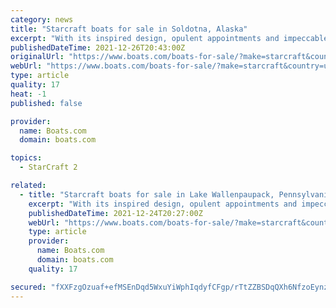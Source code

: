 ```yaml
---
category: news
title: "Starcraft boats for sale in Soldotna, Alaska"
excerpt: "With its inspired design, opulent appointments and impeccable fit and finish, Starcraft SX sets the standard that every other pontoon aspires to follow. But this is no show boat – with its standard HMX PR25 Performance Package,"
publishedDateTime: 2021-12-26T20:43:00Z
originalUrl: "https://www.boats.com/boats-for-sale/?make=starcraft&country=united-states&subdivision=alaska&city=soldotna"
webUrl: "https://www.boats.com/boats-for-sale/?make=starcraft&country=united-states&subdivision=alaska&city=soldotna"
type: article
quality: 17
heat: -1
published: false

provider:
  name: Boats.com
  domain: boats.com

topics:
  - StarCraft 2

related:
  - title: "Starcraft boats for sale in Lake Wallenpaupack, Pennsylvania"
    excerpt: "With its inspired design, opulent appointments and impeccable fit and finish, Starcraft SX sets the standard that every other pontoon aspires to follow. But this is no show boat – with its standard HMX PR25 Performance Package,"
    publishedDateTime: 2021-12-24T20:27:00Z
    webUrl: "https://www.boats.com/boats-for-sale/?make=starcraft&country=united-states&subdivision=pennsylvania&city=lake-wallenpaupack"
    type: article
    provider:
      name: Boats.com
      domain: boats.com
    quality: 17

secured: "fXXFzgOzuaf+efMSEnDqd5WxuYiWphIqdyfCFgp/rTtZZBSDqQXh6NfzoEynz75+JU4M38MglaNr8sS23Xje+AvF6C9R7LmxQBNjvtoXOCwNUuxK9DeZ+RUAYsGhdVB03QoJsgJaarnSGpAuJaOceSkJoSxlwRO+hoirOQWIq6IGqmC7uJ7fAkCjJB7bo3XWiUPen6XgWQkt8Ipg6EW1h2U49zZOMgQoK5sCRrP0/1NYvViWHON6a81w/o20OyvAiRKVKlnOh1FWMrfJhBRUaXycJCfzgsiOG3Kq6YFe6NSKgAWoku5gqW6VKn6HcrdjYRb55/AHbaMw5S+wfskFXR1jL+fkCFYPlV+hnRdwEq8=;m2XGsnYft150frEUbKuX1Q=="
---
```


